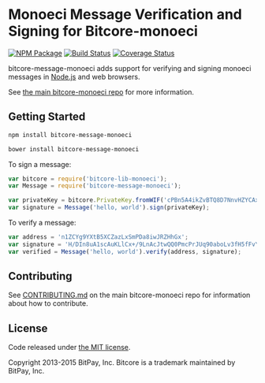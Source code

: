 # Monoeci Message Verification and Signing for Bitcore-monoeci


[![NPM Package](https://img.shields.io/npm/v/bitcore-message-monoeci.svg?style=flat-square)](https://www.npmjs.org/package/bitcore-message-monoeci)
[![Build Status](https://img.shields.io/travis/yoyae/bitcore-message-monoeci.svg?branch=master&style=flat-square)](https://travis-ci.org/yoyae/bitcore-message-monoeci)
[![Coverage Status](https://img.shields.io/coveralls/yoyae/bitcore-message-monoeci.svg?style=flat-square)](https://coveralls.io/r/yoyae/bitcore-message-monoeci?branch=master)

bitcore-message-monoeci adds support for verifying and signing monoeci messages in [Node.js](http://nodejs.org/) and web browsers.

See [the main bitcore-monoeci repo](https://github.com/yoyae/bitcore-monoeci) for more information.

## Getting Started

```sh
npm install bitcore-message-monoeci
```

```sh
bower install bitcore-message-monoeci
```

To sign a message:

```javascript
var bitcore = require('bitcore-lib-monoeci');
var Message = require('bitcore-message-monoeci');

var privateKey = bitcore.PrivateKey.fromWIF('cPBn5A4ikZvBTQ8D7NnvHZYCAxzDZ5Z2TSGW2LkyPiLxqYaJPBW4');
var signature = Message('hello, world').sign(privateKey);
```

To verify a message:

```javascript
var address = 'n1ZCYg9YXtB5XCZazLxSmPDa8iwJRZHhGx';
var signature = 'H/DIn8uA1scAuKLlCx+/9LnAcJtwQQ0PmcPrJUq90aboLv3fH5fFvY+vmbfOSFEtGarznYli6ShPr9RXwY9UrIY=';
var verified = Message('hello, world').verify(address, signature);
```

## Contributing

See [CONTRIBUTING.md](https://github.com/yoyae/bitcore-monoeci/blob/master/CONTRIBUTING.md) on the main bitcore-monoeci repo for information about how to contribute.

## License

Code released under [the MIT license](https://github.com/bitpay/bitcore/blob/master/LICENSE).

Copyright 2013-2015 BitPay, Inc. Bitcore is a trademark maintained by BitPay, Inc.

